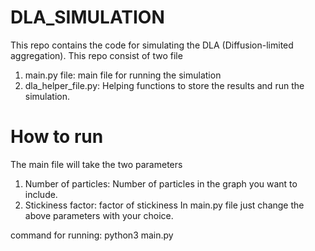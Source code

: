 # DLA_SIMULATION
This repo contains the code for simulating the DLA (Diffusion-limited aggregation). This repo consist of two file
1. main.py file: main file for running the simulation
2. dla_helper_file.py: Helping functions to store the results and run the simulation.

# How to run
The main file will take the two parameters
1. Number of particles: Number of particles in the graph you want to include.
2. Stickiness factor: factor of stickiness
In main.py file just change the above parameters with your choice.

command for running: python3 main.py
